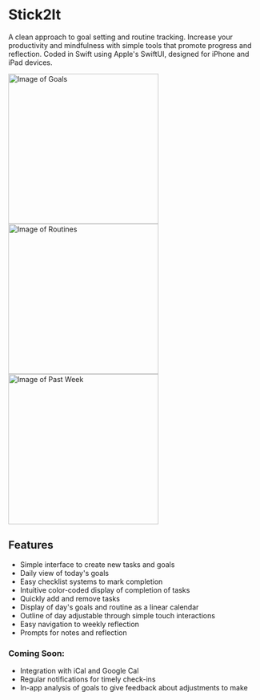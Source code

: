 

# Stick2It

A clean approach to goal setting and routine tracking. Increase your productivity and mindfulness with simple tools that promote progress and reflection. Coded in Swift using Apple's SwiftUI, designed for iPhone and iPad devices.

<img src="https://imgur.com/ryO7kth.png" alt="Image of Goals" width="300"/><img src="https://imgur.com/eWxFt4x.png" alt="Image of Routines" width="300"/>
<br>
<img src="https://imgur.com/mA2OeZn.png" alt="Image of Past Week" height="300"/>

## Features
 - Simple interface to create new tasks and goals
 - Daily view of today's goals
 - Easy checklist systems to mark completion
 - Intuitive color-coded display of completion of tasks
 - Quickly add and remove tasks
 - Display of day's goals and routine as a linear calendar
 - Outline of day adjustable through simple touch interactions
 - Easy navigation to weekly reflection
 - Prompts for notes and reflection

### Coming Soon:
 - Integration with iCal and Google Cal
 - Regular notifications for timely check-ins
 - In-app analysis of goals to give feedback about adjustments to make
